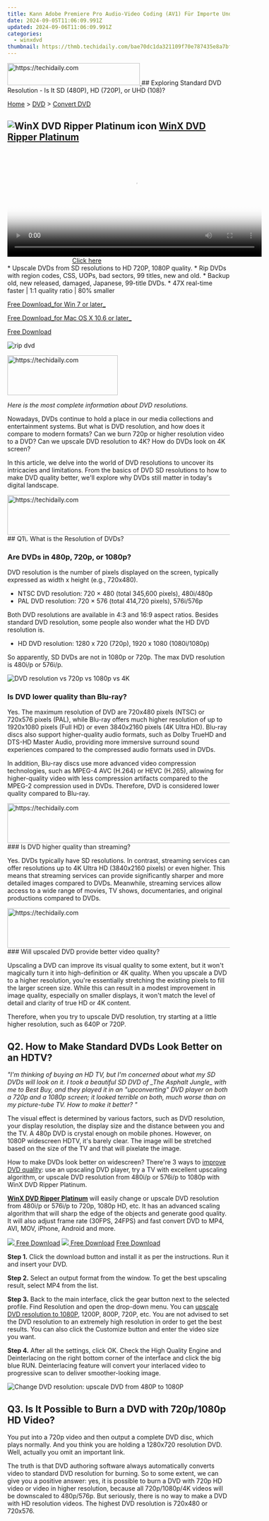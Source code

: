 ```yaml
---
title: Kann Adobe Premiere Pro Audio-Video Coding (AV1) Für Importe Und Exporte Unterstützen?
date: 2024-09-05T11:06:09.991Z
updated: 2024-09-06T11:06:09.991Z
categories:
  - winxdvd
thumbnail: https://thmb.techidaily.com/bae70dc1da321109f70e787435e8a7bf8638e992652aa5e9b27c3e355526ca4c.jpg
---
```


<!-- affiliate ads begin -->
<a href="https://25home.pxf.io/c/5597632/2123474/16836" target="_top" id="2123474">
  <img src="//a.impactradius-go.com/display-ad/16836-2123474" border="0" alt="https://techidaily.com" width="300" height="50"/>
</a>
<img height="0" width="0" src="https://25home.pxf.io/i/5597632/2123474/16836" style="position:absolute;visibility:hidden;" border="0" />
<!-- affiliate ads end -->
## Exploring Standard DVD Resolution - Is It SD (480P), HD (720P), or UHD (108)?

[Home](https://tools.techidaily.com/winxdvd/products/) \> [DVD](https://tools.techidaily.com/winxdvd/products/) \> [Convert DVD](https://tools.techidaily.com/winxdvd/products/)

## ![WinX DVD Ripper Platinum icon](https://www.winxdvd.com/resource/../seoimg/icon2.png) [WinX DVD Ripper Platinum](https://tools.techidaily.com/winxdvd/products/) 

<!-- affiliate ads begin -->
<span id="1938141">
					<video width="576" height="240" style="cursor:pointer"
           poster="//a.impactradius-go.com/display-clicktoplayimage/1938141.png"
           onclick="if(!this.playClicked){this.play();this.setAttribute('controls',true);this.playClicked=true;}">
	   <source src="//a.impactradius-go.com/display-ad/22993-1938141">
	   <img src="//a.impactradius-go.com/display-clicktoplayimage/1938141.png" style="border: none; height: 100%; width: 100%; object-fit: contain">
	</video>
	<div style="width:360px;text-align:center"><a href="javascript:window.open(decodeURIComponent('https%3A%2F%2Fhomestyler.sjv.io%2Fc%2F5597632%2F1938141%2F22993'), '_blank');void(0);">Click here</a></div>
</span>
<img height="0" width="0" src="https://imp.pxf.io/i/5597632/1938141/22993" style="position:absolute;visibility:hidden;" border="0" />
<!-- affiliate ads end -->
* Upscale DVDs from SD resolutions to HD 720P, 1080P quality.
* Rip DVDs with region codes, CSS, UOPs, bad sectors, 99 titles, new and old.
* Backup old, new released, damaged, Japanese, 99-title DVDs.
* 47X real-time faster | 1:1 quality ratio | 80% smaller

[Free Download_for Win 7 or later_](https://tools.techidaily.com/winxdvd/products/) 

[Free Download_for Mac OS X 10.6 or later_](https://tools.techidaily.com/winxdvd/products/) 

[Free Download](https://tools.techidaily.com/winxdvd/products/) 

![rip dvd](https://www.winxdvd.com/resource/../seo-img/general-img/seobanner-dvd.png) 

<!-- affiliate ads begin -->
<a href="https://aligracehair.sjv.io/c/5597632/2135412/19272" target="_top" id="2135412">
  <img src="//a.impactradius-go.com/display-ad/19272-2135412" border="0" alt="https://techidaily.com" width="250" height="90"/>
</a>
<img height="0" width="0" src="https://aligracehair.sjv.io/i/5597632/2135412/19272" style="position:absolute;visibility:hidden;" border="0" />
<!-- affiliate ads end -->


_Here is the most complete information about DVD resolutions._

Nowadays, DVDs continue to hold a place in our media collections and entertainment systems. But what is DVD resolution, and how does it compare to modern formats? Can we burn 720p or higher resolution video to a DVD? Can we upscale DVD resolution to 4K? How do DVDs look on 4K screen? 

In this article, we delve into the world of DVD resolutions to uncover its intricacies and limitations. From the basics of DVD SD resolutions to how to make DVD quality better, we'll explore why DVDs still matter in today's digital landscape.

<!-- affiliate ads begin -->
<a href="https://appsumo.8odi.net/c/5597632/2130890/7443" target="_top" id="2130890">
  <img src="//a.impactradius-go.com/display-ad/7443-2130890" border="0" alt="https://techidaily.com" width="728" height="90"/>
</a>
<img height="0" width="0" src="https://appsumo.8odi.net/i/5597632/2130890/7443" style="position:absolute;visibility:hidden;" border="0" />
<!-- affiliate ads end -->
## Q1\. What is the Resolution of DVDs? 

### Are DVDs in 480p, 720p, or 1080p?

DVD resolution is the number of pixels displayed on the screen, typically expressed as width x height (e.g., 720x480). 

* NTSC DVD resolution: 720 × 480 (total 345,600 pixels), 480i/480p
* PAL DVD resolution: 720 × 576 (total 414,720 pixels), 576i/576p

Both DVD resolutions are available in 4:3 and 16:9 aspect ratios. Besides standard DVD resolution, some people also wonder what the HD DVD resolution is. 

* HD DVD resolution: 1280 x 720 (720p), 1920 x 1080 (1080i/1080p)

 So apparently, SD DVDs are not in 1080p or 720p. The max DVD resolution is 480i/p or 576i/p. 

![DVD resolution vs 720p vs 1080p vs 4K](https://www.winxdvd.com/resource/../seo-img/dvd-ripper/dvd-resolution.jpg) 

### Is DVD lower quality than Blu-ray?

Yes. The maximum resolution of DVD are 720x480 pixels (NTSC) or 720x576 pixels (PAL), while Blu-ray offers much higher resolution of up to 1920x1080 pixels (Full HD) or even 3840x2160 pixels (4K Ultra HD). Blu-ray discs also support higher-quality audio formats, such as Dolby TrueHD and DTS-HD Master Audio, providing more immersive surround sound experiences compared to the compressed audio formats used in DVDs. 

In addition, Blu-ray discs use more advanced video compression technologies, such as MPEG-4 AVC (H.264) or HEVC (H.265), allowing for higher-quality video with less compression artifacts compared to the MPEG-2 compression used in DVDs. Therefore, DVD is considered lower quality compared to Blu-ray. 

<!-- affiliate ads begin -->
<a href="https://unicoeye.pxf.io/c/5597632/2134492/18498" target="_top" id="2134492">
  <img src="//a.impactradius-go.com/display-ad/18498-2134492" border="0" alt="https://techidaily.com" width="728" height="90"/>
</a>
<img height="0" width="0" src="https://unicoeye.pxf.io/i/5597632/2134492/18498" style="position:absolute;visibility:hidden;" border="0" />
<!-- affiliate ads end -->
### Is DVD higher quality than streaming?

Yes. DVDs typically have SD resolutions. In contrast, streaming services can offer resolutions up to 4K Ultra HD (3840x2160 pixels) or even higher. This means that streaming services can provide significantly sharper and more detailed images compared to DVDs. Meanwhile, streaming services allow access to a wide range of movies, TV shows, documentaries, and original productions compared to DVDs. 

<!-- affiliate ads begin -->
<a href="https://ephamedtechinc.pxf.io/c/5597632/2120863/26400?prodsku=Mercury" target="_top" id="2120863">
  <img src="//a.impactradius-go.com/display-ad/26400-2120863" border="0" alt="https://techidaily.com" width="728" height="90"/>
</a>
<img height="0" width="0" src="https://ephamedtechinc.pxf.io/i/5597632/2120863/26400?prodsku=Mercury" style="position:absolute;visibility:hidden;" border="0" />
<!-- affiliate ads end -->
### Will upscaled DVD provide better video quality? 

Upscaling a DVD can improve its visual quality to some extent, but it won't magically turn it into high-definition or 4K quality. When you upscale a DVD to a higher resolution, you're essentially stretching the existing pixels to fill the larger screen size. While this can result in a modest improvement in image quality, especially on smaller displays, it won't match the level of detail and clarity of true HD or 4K content.

Therefore, when you try to upscale DVD resolution, try starting at a little higher resolution, such as 640P or 720P. 

##  Q2\. How to Make Standard DVDs Look Better on an HDTV? 

_"I'm thinking of buying an HD TV, but I'm concerned about what my SD DVDs will look on it. I took a beautiful SD DVD of \_The Asphalt Jungle\_ with me to Best Buy, and they played it in an "upconverting" DVD player on both a 720p and a 1080p screen; it looked terrible on both, much worse than on my picture-tube TV. How to make it better? "_

The visual effect is determined by various factors, such as DVD resolution, your display resolution, the display size and the distance between you and the TV. A 480p DVD is crystal enough on mobile phones. However, on 1080P widescreen HDTV, it's barely clear. The image will be stretched based on the size of the TV and that will pixelate the image.

How to make DVDs look better on widescreen? There're 3 ways to [improve DVD quality](https://tools.techidaily.com/winxdvd/products/): use an upscaling DVD player, try a TV with excellent upscaling algorithm, or upscale DVD resolution from 480i/p or 576i/p to 1080p with WinX DVD Ripper Platinum.

[**WinX DVD Ripper Platinum**](https://tools.techidaily.com/winxdvd/products/) will easily change or upscale DVD resolution from 480i/p or 576i/p to 720p, 1080p HD, etc. It has an advanced scaling algorithm that will sharp the edge of the objects and generate good quality. It will also adjust frame rate (30FPS, 24FPS) and fast convert DVD to MP4, AVI, MOV, iPhone, Android and more. 

[![](https://www.winxdvd.com/resource/../seoimg/win.png) Free Download](https://tools.techidaily.com/winxdvd/products/) [![](https://www.winxdvd.com/resource/../seoimg/mac.png) Free Download](https://tools.techidaily.com/winxdvd/products/) [Free Download](https://tools.techidaily.com/winxdvd/products/) 

**Step 1.** Click the download button and install it as per the instructions. Run it and insert your DVD.

**Step 2.** Select an output format from the window. To get the best upscaling result, select MP4 from the list. 

**Step 3.** Back to the main interface, click the gear button next to the selected profile. Find Resolution and open the drop-down menu. You can [upscale DVD resolution to 1080P](https://tools.techidaily.com/winxdvd/products/), 1200P, 800P, 720P, etc. You are not advised to set the DVD resolution to an extremely high resolution in order to get the best results. You can also click the Customize button and enter the video size you want.

**Step 4.** After all the settings, click OK. Check the High Quality Engine and Deinterlacing on the right bottom corner of the interface and click the big blue RUN. Deinterlacing feature will convert your interlaced video to progressive scan to deliver smoother-looking image.

![Change DVD resolution: upscale DVD from 480P to 1080P](https://www.winxdvd.com/resource/../seo-img/dvd-ripper/parameter-resolution-700.jpg) 

## Q3\. Is It Possible to Burn a DVD with 720p/1080p HD Video? 

 You put into a 720p video and then output a complete DVD disc, which plays normally. And you think you are holding a 1280x720 resolution DVD. Well, actually you omit an important link. 

The truth is that DVD authoring software always automatically converts video to standard DVD resolution for burning. So to some extent, we can give you a positive answer: yes, it is possible to burn a DVD with 720p HD video or video in higher resolution, because all 720p/1080p/4K videos will be downscaled to 480p/576p. But seriously, there is no way to make a DVD with HD resolution videos. The highest DVD resolution is 720x480 or 720x576.

<!-- affiliate ads begin -->
<span id="1516072">
					<video width="864" height="1536" style="cursor:pointer"
           poster="//a.impactradius-go.com/display-clicktoplayimage/1516072.png"
           onclick="if(!this.playClicked){this.play();this.setAttribute('controls',true);this.playClicked=true;}">
	   <source src="//a.impactradius-go.com/display-ad/16446-1516072">
	   <img src="//a.impactradius-go.com/display-clicktoplayimage/1516072.png" style="border: none; height: 100%; width: 100%; object-fit: contain">
	</video>
	<div style="width:540px;text-align:center"><a href="javascript:window.open(decodeURIComponent('https%3A%2F%2Flaganoo.pxf.io%2Fc%2F5597632%2F1516072%2F16446'), '_blank');void(0);">Click here</a></div>
</span>
<img height="0" width="0" src="https://imp.pxf.io/i/5597632/1516072/16446" style="position:absolute;visibility:hidden;" border="0" />
<!-- affiliate ads end -->
### How to Burn DVD with 720p Videos?

Here we will give you an example of how to burn a DVD with video in 720p resolution. First you need to download DVD Author software. You can use [**WinX DVD Author**](https://tools.techidaily.com/winxdvd/products/), a 100% clean freeware, to burn video to DVD. It makes home video DVD in Windows (10) from video files, camcorder, webcam, YouTube and personalize it with DVD chapter menu & subtitle. 

[![](https://www.winxdvd.com/resource/../seo-img/general-img/download.png) Free download WinX DVD Author](https://tools.techidaily.com/winxdvd/products/)

<!-- affiliate ads begin -->
<a href="https://aligracehair.sjv.io/c/5597632/2135360/19272" target="_top" id="2135360">
  <img src="//a.impactradius-go.com/display-ad/19272-2135360" border="0" alt="https://techidaily.com" width="468" height="60"/>
</a>
<img height="0" width="0" src="https://aligracehair.sjv.io/i/5597632/2135360/19272" style="position:absolute;visibility:hidden;" border="0" />
<!-- affiliate ads end -->
**Step 1.** Download WinX DVD Author by clicking the "Free Download" button above, get it installed on your hard drive correctly and open it up.

**Step 2.** Insert a blank DVD disc and go into the "Video DVD Author" part.

**Step 3.** Click "+" to add target 720p video. Choose aspect ratio: 4:3 for standard TV and 16:9 for widescreen TV. 

**Step 4.** Press next button and then create DVD menu.

**Step 5.** Set an output folder, choose output format (NTSC or PAL), and then hit the "Start" to write your high definition video to DVD. WinX DVD Author will convert your HD video to SD DVD resolution.

![Burn HD video to DVD](https://www.winxdvd.com/resource/../seo-img/dvd-ripper/add-video-700.jpg) 

## Q4\. DVD Resolution and 4K | How Do DVDs and Blu-rays Look on the 4K Screen?

Can DVD be upscaled to 4K? Yes. Some Blu-ray Disc players are equipped with 4K upscaling feature. If the player can't do the upscaling, the 4K UHD TV will upscale the 1080p signal from the Blu-ray Disc player to 4K. 4K TV upscales the image, spreading 1 pixel to 16/4x4 pixels.

 Do DVDs look bad on 4K TV? There will be no difference on visual effect only if you are watching at a certain distance. If you're up close, you will see there is more black space between the pixels and the image seems to be a little bit fuzzy than before. 

#### Continue Reading...

* [DVD vs Blu-ray vs Digital File: What Are the Differences?](https://tools.techidaily.com/winxdvd/products/) ![](https://www.winxdvd.com/resource/../seoimg/icon1.png)
* [How to Free Rip DVD with Same Quality](https://tools.techidaily.com/winxdvd/products/) ![](https://www.winxdvd.com/resource/../seoimg/icon1.png)
* [Best Settings to Rip DVDs Fast with Good Quality & Small Size](https://tools.techidaily.com/winxdvd/products/) ![](https://www.winxdvd.com/resource/../seoimg/icon1.png)
* [Streaming vs DVD? DVD is Better to Use in What Cases](https://tools.techidaily.com/winxdvd/products/) ![](https://www.winxdvd.com/resource/../seoimg/icon1.png)
<!-- affiliate ads begin -->
<span id="1993654">
					<video width="128" height="480" style="cursor:pointer"
           poster="//a.impactradius-go.com/display-clicktoplayimage/1993654.png"
           onclick="if(!this.playClicked){this.play();this.setAttribute('controls',true);this.playClicked=true;}">
	   <source src="//a.impactradius-go.com/display-ad/22993-1993654">
	   <img src="//a.impactradius-go.com/display-clicktoplayimage/1993654.png" style="border: none; height: 100%; width: 100%; object-fit: contain">
	</video>
	<div style="width:80px;text-align:center"><a href="javascript:window.open(decodeURIComponent('https%3A%2F%2Fhomestyler.sjv.io%2Fc%2F5597632%2F1993654%2F22993'), '_blank');void(0);">Click here</a></div>
</span>
<img height="0" width="0" src="https://imp.pxf.io/i/5597632/1993654/22993" style="position:absolute;visibility:hidden;" border="0" />
<!-- affiliate ads end -->

<!-- affiliate ads begin -->
<a href="https://appsumo.8odi.net/c/5597632/2123735/7443" target="_top" id="2123735">
  <img src="//a.impactradius-go.com/display-ad/7443-2123735" border="0" alt="https://techidaily.com" width="600" height="90"/>
</a>
<img height="0" width="0" src="https://appsumo.8odi.net/i/5597632/2123735/7443" style="position:absolute;visibility:hidden;" border="0" />
<!-- affiliate ads end -->
<ins class="adsbygoogle"
     style="display:block"
     data-ad-format="autorelaxed"
     data-ad-client="ca-pub-7571918770474297"
     data-ad-slot="1223367746"></ins>



<ins class="adsbygoogle"
     style="display:block"
     data-ad-client="ca-pub-7571918770474297"
     data-ad-slot="8358498916"
     data-ad-format="auto"
     data-full-width-responsive="true"></ins>

<span class="atpl-alsoreadstyle">Also read:</span>
<div><ul>
<li><a href="https://facebook-video-share.techidaily.com/new-youtubes-monetary-system-monthly-or-quarterly/"><u>[New] YouTube's Monetary System  Monthly or Quarterly?</u></a></li>
<li><a href="https://facebook-record-videos.techidaily.com/updated-2024-approved-boosting-youtube-rankings-with-top-seo-practices-1-11/"><u>[Updated] 2024 Approved  Boosting YouTube Rankings with Top SEO Practices (1-11)</u></a></li>
<li><a href="https://digital-screen-recording.techidaily.com/updated-audiovisual-debut-breakdown/"><u>[Updated] Audiovisual Debut Breakdown</u></a></li>
<li><a href="https://some-knowledge.techidaily.com/2024-approved-fine-tune-viewing-the-ultimate-zoom-journey/"><u>2024 Approved  Fine-Tune Viewing  The Ultimate Zoom Journey</u></a></li>
<li><a href="https://video-capture.techidaily.com/2024-approved-optimal-recording-practices-for-remote-work-conferences/"><u>2024 Approved  Optimal Recording Practices for Remote Work Conferences</u></a></li>
<li><a href="https://some-approaches.techidaily.com/2024-approved-survey-unique-categories-in-visual-media-equipment/"><u>2024 Approved  Survey  Unique Categories in Visual Media Equipment</u></a></li>
<li><a href="https://discover-awesome.techidaily.com/dvddvdfab/"><u>DVDコピーツールDVDFab：ダウンロード方法と設定ガイド、多言語化・書き込み・圧縮プロセス解説</u></a></li>
<li><a href="https://discover-awesome.techidaily.com/effortless-kindle-navigation-learn-how-to-access-and-enjoy-acsm-publications/"><u>Effortless Kindle Navigation: Learn How to Access and Enjoy ACSM Publications</u></a></li>
<li><a href="https://discover-awesome.techidaily.com/effortlessly-move-images-from-your-iphone-to-mac-a-complete-step-by-step-process/"><u>Effortlessly Move Images From Your iPhone to Mac - A Complete Step-by-Step Process</u></a></li>
<li><a href="https://discover-awesome.techidaily.com/experience-unmatched-conversion-with-macx-pro-your-go-to-solution-for-ts-to-various-formats-on-apple-computers/"><u>Experience Unmatched Conversion with MacX Pro – Your Go-To Solution for TS to Various Formats on Apple Computers</u></a></li>
<li><a href="https://techno-recovery.techidaily.com/explore-our-top-picks-of-free-backup-applications-the-ultimate-list-and-reviews/"><u>Explore Our Top Picks of Free Backup Applications - The Ultimate List & Reviews</u></a></li>
<li><a href="https://discover-awesome.techidaily.com/exploring-the-differences-between-dvdplusr-and-dvd-r-key-benefits-of-choosing-dvdplusr-format-for-your-needs/"><u>Exploring the Differences Between DVD+R and DVD-R - Key Benefits of Choosing DVD+R Format for Your Needs</u></a></li>
<li><a href="https://discover-awesome.techidaily.com/halloween-night-streams-and-free-hd-fright-films-for-mobile-devices-no-subscription-needed/"><u>Halloween Night Streams & Free HD Fright Films for Mobile Devices - No Subscription Needed</u></a></li>
<li><a href="https://ios-location-track.techidaily.com/in-2024-2-ways-to-monitor-apple-iphone-12-activity-drfone-by-drfone-virtual-ios/"><u>In 2024, 2 Ways to Monitor Apple iPhone 12 Activity | Dr.fone</u></a></li>
<li><a href="https://extra-tips.techidaily.com/in-2024-best-photo-background-blur-apps-for-iphone-and-android/"><u>In 2024, Best Photo Background Blur Apps for iPhone and Android</u></a></li>
<li><a href="https://discover-awesome.techidaily.com/1724766787089-iphoneiso/"><u>IPhone用「ISOファイルの簡単な入力と再生方法」</u></a></li>
<li><a href="https://discover-awesome.techidaily.com/les-meilleures-techniques-pour-transformer-vos-dvd-en-format-mp4-sur-macos/"><u>Les Meilleures Techniques Pour Transformer Vos DVD en Format MP4 Sur macOS</u></a></li>
<li><a href="https://discover-awesome.techidaily.com/optimal-videos-for-seamless-sharing-on-facebook-a-guide-to-perfect-playback-and-upload-success/"><u>Optimal Videos for Seamless Sharing on Facebook: A Guide to Perfect Playback and Upload Success</u></a></li>
<li><a href="https://discover-awesome.techidaily.com/organize-and-optimize-your-iphone-images-using-leading-photo-sorting-software-solutions/"><u>Organize and Optimize Your iPhone Images Using Leading Photo Sorting Software Solutions</u></a></li>
<li><a href="https://extra-lessons.techidaily.com/picart-hack-keep-identities-unseen/"><u>PicArt Hack  Keep Identities Unseen</u></a></li>
<li><a href="https://discover-awesome.techidaily.com/speedy-ipad-image-moving-techniques-for-mac-and-external-drives-made-simple/"><u>Speedy iPad Image Moving Techniques for Mac and External Drives Made Simple!</u></a></li>
<li><a href="https://discover-awesome.techidaily.com/step-by-step-guide-to-shooting-hd-footage-using-your-macs-built-in-camera/"><u>Step-by-Step Guide to Shooting HD Footage Using Your Mac's Built-In Camera</u></a></li>
<li><a href="https://discover-awesome.techidaily.com/step-by-step-guide-drm-removal-from-ebooks-starting-at-chapter-19/"><u>Step-by-Step Guide: DRM Removal From eBooks - Starting at Chapter 19</u></a></li>
<li><a href="https://discover-awesome.techidaily.com/step-by-step-guide-removing-digital-restrictions-from-your-azw3-kindle-ebooks-2024-updates-included/"><u>Step-by-Step Guide: Removing Digital Restrictions From Your AZW3 Kindle Ebooks - 2024 Updates Included</u></a></li>
<li><a href="https://discover-awesome.techidaily.com/step-by-step-guide-setting-up-adobe-flash-player-on-your-kindle-fire-device/"><u>Step-by-Step Guide: Setting Up Adobe Flash Player on Your Kindle Fire Device</u></a></li>
<li><a href="https://discover-awesome.techidaily.com/step-by-step-guide-transferring-images-from-your-iphone-8-7-or-6s-and-computer-to-icloud-effortlessly/"><u>Step-by-Step Guide: Transferring Images From Your iPhone (8, 7, or 6S) & Computer to iCloud Effortlessly</u></a></li>
<li><a href="https://discover-awesome.techidaily.com/step-by-step-guide-uploading-your-gopro-footage-directly-onto-your-iphone/"><u>Step-by-Step Guide: Uploading Your GoPro Footage Directly Onto Your iPhone</u></a></li>
<li><a href="https://discover-awesome.techidaily.com/step-by-step-process-on-converting-pdf-documents-into-digital-ebook-format/"><u>Step-by-Step Process on Converting PDF Documents Into Digital eBook Format</u></a></li>
<li><a href="https://discover-awesome.techidaily.com/step-by-step-tutorial-on-moving-amazon-kindle-ebooks-onto-google-play-store/"><u>Step-by-Step Tutorial on Moving Amazon Kindle Ebooks Onto Google Play Store</u></a></li>
<li><a href="https://discover-awesome.techidaily.com/the-ultimate-tutorial-on-modifying-or-inserting-book-covers-in-epub-format/"><u>The Ultimate Tutorial on Modifying or Inserting Book Covers in EPUB Format</u></a></li>
<li><a href="https://discover-awesome.techidaily.com/top-slender-protective-covers-for-amazons-kindle-paperwhite-a-comprehensive-guide/"><u>Top Slender Protective Covers for Amazon's Kindle Paperwhite: A Comprehensive Guide</u></a></li>
<li><a href="https://discover-awesome.techidaily.com/top-rated-3d-films-in-hd-ultimate-selection-of-1080p-blu-ray-and-free-downloads-for-enjoyment-at-home/"><u>Top-Rated 3D Films in HD - Ultimate Selection of 1080P Blu-Ray and Free Downloads for Enjoyment at Home</u></a></li>
<li><a href="https://discover-awesome.techidaily.com/transforming-the-look-of-an-ebook-a-comprehensive-tutorial-on-editing-epub-covers/"><u>Transforming the Look of an eBook: A Comprehensive Tutorial on Editing EPUB Covers</u></a></li>
<li><a href="https://discover-awesome.techidaily.com/ultimate-conversion-tutorial-for-mobi-books-to-azw-format-for-amazon-kindle-devices/"><u>Ultimate Conversion Tutorial for MOBI Books to AZW Format for Amazon Kindle Devices</u></a></li>
<li><a href="https://discover-awesome.techidaily.com/ultimate-guide-sending-ebooks-and-pdfs-seamlessly-to-your-kindle-device/"><u>Ultimate Guide: Sending eBooks & PDFs Seamlessly to Your Kindle Device</u></a></li>
<li><a href="https://discover-awesome.techidaily.com/ultimate-guide-where-to-find-your-favorite-comics-for-free-online/"><u>Ultimate Guide: Where to Find Your Favorite Comics For Free Online</u></a></li>
<li><a href="https://discover-awesome.techidaily.com/unconventional-listening-experience-transforming-taylor-swifts-reputation-into-an-audible-book/"><u>Unconventional Listening Experience: Transforming Taylor Swift’s 'Reputation' Into an Audible Book</u></a></li>
<li><a href="https://discover-awesome.techidaily.com/understanding-the-parallel-processing-technique-a-comprehensive-guide/"><u>Understanding the Parallel Processing Technique: A Comprehensive Guide</u></a></li>
<li><a href="https://discover-awesome.techidaily.com/unveiling-the-periscope-camera-on-iphone-15-pro-max-an-in-depth-guide-to-its-operation-and-benefits/"><u>Unveiling the Periscope Camera on iPhone 15 Pro Max: An In-Depth Guide to Its Operation and Benefits</u></a></li>
<li><a href="https://discover-awesome.techidaily.com/xmedia-recode/"><u>XMedia Recode 解説：安全ダウンロード、日本語サポート、エラー対策を学ぶ</u></a></li>
<li><a href="https://facebook-video-footage.techidaily.com/your-music-masterpiece-awaits-step-by-step-to-youtube-playlist-perfection-webmobile-for-2024/"><u>Your Music Masterpiece Awaits  Step-by-Step to YouTube Playlist Perfection (Web/Mobile) for 2024</u></a></li>
</ul></div>

